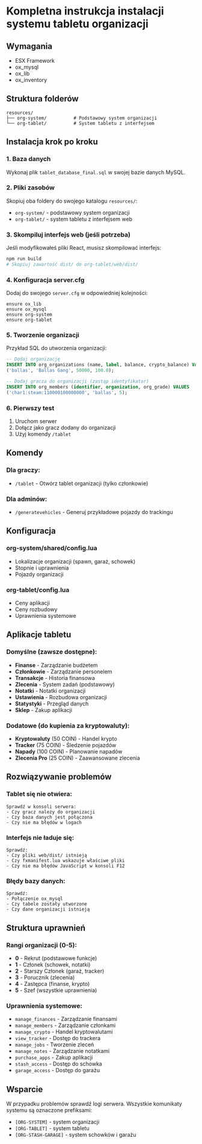 
# Kompletna instrukcja instalacji systemu tabletu organizacji

## Wymagania
- ESX Framework
- ox_mysql
- ox_lib  
- ox_inventory

## Struktura folderów
```
resources/
├── org-system/          # Podstawowy system organizacji
└── org-tablet/          # System tabletu z interfejsem
```

## Instalacja krok po kroku

### 1. Baza danych
Wykonaj plik `tablet_database_final.sql` w swojej bazie danych MySQL.

### 2. Pliki zasobów
Skopiuj oba foldery do swojego katalogu `resources/`:
- `org-system/` - podstawowy system organizacji
- `org-tablet/` - system tabletu z interfejsem web

### 3. Skompiluj interfejs web (jeśli potrzeba)
Jeśli modyfikowałeś pliki React, musisz skompilować interfejs:
```bash
npm run build
# Skopiuj zawartość dist/ do org-tablet/web/dist/
```

### 4. Konfiguracja server.cfg
Dodaj do swojego `server.cfg` w odpowiedniej kolejności:
```
ensure ox_lib
ensure ox_mysql
ensure org-system
ensure org-tablet
```

### 5. Tworzenie organizacji
Przykład SQL do utworzenia organizacji:
```sql
-- Dodaj organizację
INSERT INTO org_organizations (name, label, balance, crypto_balance) VALUES 
('ballas', 'Ballas Gang', 50000, 100.0);

-- Dodaj gracza do organizacji (zastąp identyfikator)
INSERT INTO org_members (identifier, organization, org_grade) VALUES 
('char1:steam:110000100000000', 'ballas', 5);
```

### 6. Pierwszy test
1. Uruchom serwer
2. Dołącz jako gracz dodany do organizacji
3. Użyj komendy `/tablet`

## Komendy

### Dla graczy:
- `/tablet` - Otwórz tablet organizacji (tylko członkowie)

### Dla adminów:
- `/generatevehicles` - Generuj przykładowe pojazdy do trackingu

## Konfiguracja

### org-system/shared/config.lua
- Lokalizacje organizacji (spawn, garaż, schowek)
- Stopnie i uprawnienia
- Pojazdy organizacji

### org-tablet/config.lua  
- Ceny aplikacji
- Ceny rozbudowy
- Uprawnienia systemowe

## Aplikacje tabletu

### Domyślne (zawsze dostępne):
- **Finanse** - Zarządzanie budżetem
- **Członkowie** - Zarządzanie personelem  
- **Transakcje** - Historia finansowa
- **Zlecenia** - System zadań (podstawowy)
- **Notatki** - Notatki organizacji
- **Ustawienia** - Rozbudowa organizacji
- **Statystyki** - Przegląd danych
- **Sklep** - Zakup aplikacji

### Dodatowe (do kupienia za kryptowaluty):
- **Kryptowaluty** (50 COIN) - Handel krypto
- **Tracker** (75 COIN) - Śledzenie pojazdów  
- **Napady** (100 COIN) - Planowanie napadów
- **Zlecenia Pro** (25 COIN) - Zaawansowane zlecenia

## Rozwiązywanie problemów

### Tablet się nie otwiera:
```
Sprawdź w konsoli serwera:
- Czy gracz należy do organizacji
- Czy baza danych jest połączona
- Czy nie ma błędów w logach
```

### Interfejs nie ładuje się:
```
Sprawdź:
- Czy pliki web/dist/ istnieją  
- Czy fxmanifest.lua wskazuje właściwe pliki
- Czy nie ma błędów JavaScript w konsoli F12
```

### Błędy bazy danych:
```
Sprawdź:
- Połączenie ox_mysql
- Czy tabele zostały utworzone
- Czy dane organizacji istnieją
```

## Struktura uprawnień

### Rangi organizacji (0-5):
- **0** - Rekrut (podstawowe funkcje)
- **1** - Członek (schowek, notatki)
- **2** - Starszy Członek (garaż, tracker)  
- **3** - Porucznik (zlecenia)
- **4** - Zastępca (finanse, krypto)
- **5** - Szef (wszystkie uprawnienia)

### Uprawnienia systemowe:
- `manage_finances` - Zarządzanie finansami
- `manage_members` - Zarządzanie członkami
- `manage_crypto` - Handel kryptowalutami
- `view_tracker` - Dostęp do trackera
- `manage_jobs` - Tworzenie zleceń
- `manage_notes` - Zarządzanie notatkami
- `purchase_apps` - Zakup aplikacji
- `stash_access` - Dostęp do schowka
- `garage_access` - Dostęp do garażu

## Wsparcie
W przypadku problemów sprawdź logi serwera. Wszystkie komunikaty systemu są oznaczone prefiksami:
- `[ORG-SYSTEM]` - system organizacji
- `[ORG-TABLET]` - system tabletu
- `[ORG-STASH-GARAGE]` - system schowków i garażu
